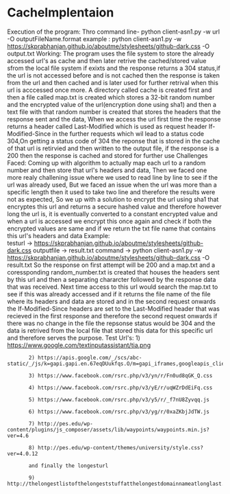 # CacheImplentaion
Execution of the program:
						   Thro command line- python client-asn1.py -w url -O outputFileName.format
						   example : python client-asn1.py -w https://skprabhanjan.github.io/aboutme/stylesheets/github-dark.css -O output.txt
Working:
		The program uses the file system to store the already accessed url's as cache and then later retrive the cached/stored value sfrom the local file system if exixts and the response returns a 304 status,if the url is not accessed before and is not cached then the response is taken from the url and then cached and is later used for further retrival when this url is acccessed once more. A directory called cache is created first and then a file called map.txt is created which stores a 32-bit random number and the encrypted value of the url(encryption done using sha1) and then a text file with that random number is created that stores the headers that the response sent and the data, When we access the url first time the response returns a header called Last-Modified which is used as request header If-Modified-Since in the further requests which wil lead to a status code 304,On getting a status code of 304 the reponse that is stored in the cache of that url is retirvied and then written to the output file, if the response is a 200 then the response is cached and stored for further use
Challenges Faced:
					Coming up with algorithm to actually map each url to a random number and then store that url's headers and data, Then we faced one more realy challening issue where we used to read line by line to see if the url was already used, But we faced an issue when the url was more than a specific length then it used to take two line and therefore the results were not as expected, So we up with a solution to encrypt the url using sha1 that encryptes this url and returns a secure hashed value and therefore however long the url is, it is eventually converted to a constant encrypted value and when a url is accessed we encrypt this once again and check if both the encrypted values are same and if we return the txt file name that contains this url's headers and data
	Example:	
			testurl -> https://skprabhanjan.github.io/aboutme/stylesheets/github-dark.css
			outputfile -> result.txt
			command -> python client-asn1.py -w https://skprabhanjan.github.io/aboutme/stylesheets/github-dark.css -O result.txt
			So the response on first attempt will be 200 and a map.txt and a coressponding random_number.txt is created that houses the headers sent by this url and then a separating chararcter followed by the response data that was received.
			Next time access to this url would search the map.txt to see if this was already accessed and if it returns the file name of the file where its headers and data are stored and in the second request onwards the If-Modified-Since headers are set to the Last-Modified header that was recieved in the first  response and therefore the second request onwards if there was no change in the file the repsonse status would be 304 and the data is retrived from the local file that stored this data for this specific url and therefore serves the purpose.
Test Url's:
           1) https://www.google.com/textinputassistant/tia.png 

           2) https://apis.google.com/_/scs/abc-static/_/js/k=gapi.gapi.en.67eqDUukfqs.O/m=gapi_iframes,googleapis_client,plusone/rt=j/sv=1/d=1/ed=1/rs=AHpOoo8OHf8cPYJ8tiz0hBBMUN5_oj6oBg/cb=gapi.loaded_0
 
           3) https://www.facebook.com/rsrc.php/v3/yn/r/Fn0ud8qGK_Q.css

           4) https://www.facebook.com/rsrc.php/v3/yE/r/uqWZrDdEiFq.css

           5) https://www.facebook.com/rsrc.php/v3/y5/r/_f7nU8Zyvqq.js

           6) https://www.facebook.com/rsrc.php/v3/yg/r/0xaZKbjJdTW.js

           7) http://pes.edu/wp-content/plugins/js_composer/assets/lib/waypoints/waypoints.min.js?ver=4.6

           8) http://pes.edu/wp-content/themes/university/style.css?ver=4.0.12

           and finally the longesturl

           9) http://thelongestlistofthelongeststuffatthelongestdomainnameatlonglast.com/wearejustdoingthistobestupidnowsincethiscangoonforeverandeverandeverbutitstilllookskindaneatinthebrowsereventhoughitsabigwasteoftimeandenergyandhasnorealpointbutwehadtodoitanyways.html
